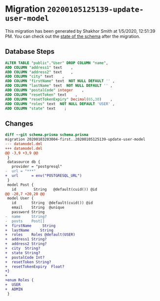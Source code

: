 # Migration `20200105125139-update-user-model`

This migration has been generated by Shakhor Smith at 1/5/2020, 12:51:39 PM.
You can check out the [state of the schema](./schema.prisma) after the migration.

## Database Steps

```sql
ALTER TABLE "public"."User" DROP COLUMN "name",
ADD COLUMN "address1" text    ,
ADD COLUMN "address2" text    ,
ADD COLUMN "city" text    ,
ADD COLUMN "firstName" text  NOT NULL DEFAULT '' ,
ADD COLUMN "lastName" text  NOT NULL DEFAULT '' ,
ADD COLUMN "postalCode" integer    ,
ADD COLUMN "resetToken" text    ,
ADD COLUMN "resetTokenExpiry" Decimal(65,30)    ,
ADD COLUMN "roles" text  NOT NULL DEFAULT 'USER' ,
ADD COLUMN "state" text    ;
```

## Changes

```diff
diff --git schema.prisma schema.prisma
migration 20200103203004-first..20200105125139-update-user-model
--- datamodel.dml
+++ datamodel.dml
@@ -3,9 +3,9 @@
 }
 datasource db {
   provider = "postgresql"
-  url = "***"
+  url      = env("POSTGRESQL_URL")
 }
 model Post {
   id        String   @default(cuid()) @id
@@ -20,7 +20,20 @@
 model User {
   id       String  @default(cuid()) @id
   email    String  @unique
   password String
-  name     String?
-  posts    Post[]
+  firstName     String
+  lastName     String
+  roles    Roles @default(USER)
+  address1 String?
+  address2 String?
+  city  String?
+  state String?
+  postalCode Int?
+  resetToken String?
+  resetTokenExpiry  Float?
+}
+
+enum Roles {
+  USER
+  ADMIN
 }
```



